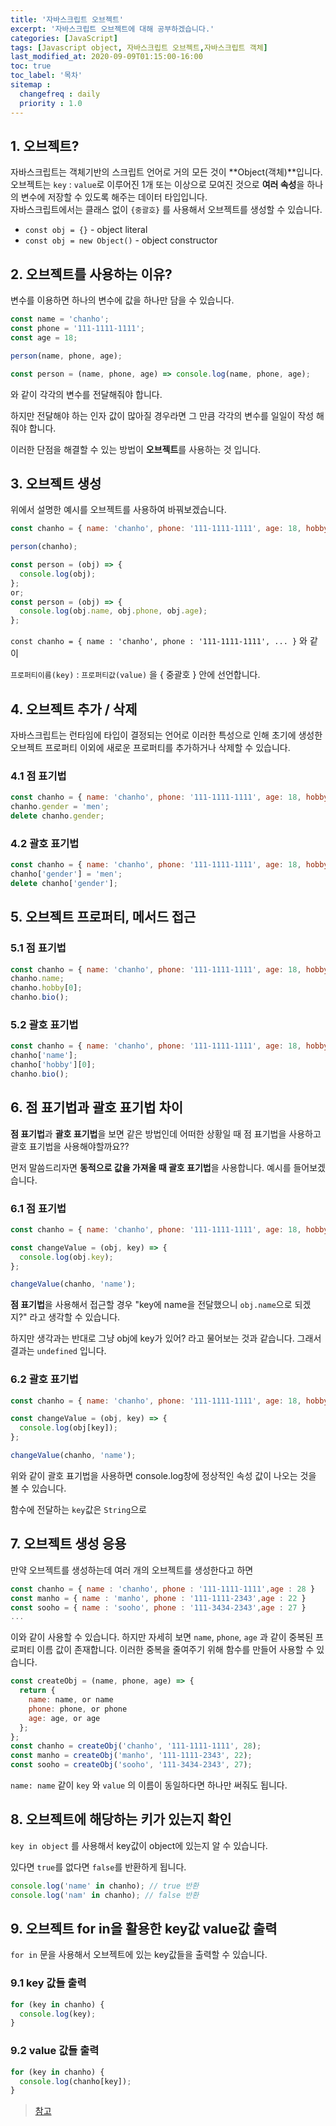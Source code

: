 ```yaml
---
title: '자바스크립트 오브젝트'
excerpt: '자바스크립트 오브젝트에 대해 공부하겠습니다.'
categories: [JavaScript]
tags: [Javascript object, 자바스크립트 오브젝트,자바스크립트 객체]
last_modified_at: 2020-09-09T01:15:00-16:00
toc: true
toc_label: '목차'
sitemap :
  changefreq : daily
  priority : 1.0
---
```


## 1. 오브젝트?

자바스크립트는 객체기반의 스크립트 언어로 거의 모든 것이 **Object(객체)**입니다.
오브젝트는 `key` : `value`로 이루어진 1개 또는 이상으로 모여진 것으로 **여러 속성**을 하나의 변수에 저장할 수 있도록 해주는 데이터 타입입니다.<br>
자바스크립트에서는 클래스 없이 `{중괄호}` 를 사용해서 오브젝트를 생성할 수 있습니다.

- `const obj = {}` - object literal
- `const obj = new Object()` - object constructor

## 2. 오브젝트를 사용하는 이유?

변수를 이용하면 하나의 변수에 값을 하나만 담을 수 있습니다.

```js
const name = 'chanho';
const phone = '111-1111-1111';
const age = 18;

person(name, phone, age);

const person = (name, phone, age) => console.log(name, phone, age);
```

와 같이 각각의 변수를 전달해줘야 합니다.

하지만 전달해야 하는 인자 값이 많아질 경우라면 그 만큼 각각의 변수를 일일이 작성 해줘야 합니다.

이러한 단점을 해결할 수 있는 방법이 **오브젝트**를 사용하는 것 입니다.

## 3. 오브젝트 생성

위에서 설명한 예시를 오브젝트를 사용하여 바꿔보겠습니다.

```js
const chanho = { name: 'chanho', phone: '111-1111-1111', age: 18, hobby: ['soccer', 'music'] };

person(chanho);

const person = (obj) => {
  console.log(obj);
};
or;
const person = (obj) => {
  console.log(obj.name, obj.phone, obj.age);
};
```

`const chanho = { name : 'chanho', phone : '111-1111-1111', ... }` 와 같이

`프로퍼티이름(key)` : `프로퍼티값(value)` 을 { 중괄호 } 안에 선언합니다.

## 4. 오브젝트 추가 / 삭제

자바스크립트는 런타임에 타입이 결정되는 언어로 이러한 특성으로 인해 초기에 생성한 오브젝트 프로퍼티 이외에 새로운 프로퍼티를 추가하거나 삭제할 수 있습니다.

### 4.1 점 표기법

```js
const chanho = { name: 'chanho', phone: '111-1111-1111', age: 18, hobby: ['soccer', 'music'] };
chanho.gender = 'men';
delete chanho.gender;
```

### 4.2 괄호 표기법

```js
const chanho = { name: 'chanho', phone: '111-1111-1111', age: 18, hobby: ['soccer', 'music'] };
chanho['gender'] = 'men';
delete chanho['gender'];
```

## 5. 오브젝트 프로퍼티, 메서드 접근

### 5.1 점 표기법

```js
const chanho = { name: 'chanho', phone: '111-1111-1111', age: 18, hobby: ['soccer', 'music'] };
chanho.name;
chanho.hobby[0];
chanho.bio();
```

### 5.2 괄호 표기법

```js
const chanho = { name: 'chanho', phone: '111-1111-1111', age: 18, hobby: ['soccer', 'music'] };
chanho['name'];
chanho['hobby'][0];
chanho.bio();
```

## 6. 점 표기법과 괄호 표기법 차이

**점 표기법**과 **괄호 표기법**을 보면 같은 방법인데 어떠한 상황일 때 점 표기법을 사용하고 괄호 표기법을 사용해야할까요??

먼저 말씀드리자면 **동적으로 값을 가져올 때 괄호 표기법**을 사용합니다. 예시를 들어보겠습니다.

### 6.1 점 표기법

```js
const chanho = { name: 'chanho', phone: '111-1111-1111', age: 18, hobby: ['soccer', 'music'] };

const changeValue = (obj, key) => {
  console.log(obj.key);
};

changeValue(chanho, 'name');
```

**점 표기법**을 사용해서 접근할 경우 "key에 name을 전달했으니 `obj.name`으로 되겠지?" 라고 생각할 수 있습니다.

하지만 생각과는 반대로 그냥 obj에 key가 있어? 라고 물어보는 것과 같습니다. 그래서 결과는 `undefined` 입니다.

### 6.2 괄호 표기법

```js
const chanho = { name: 'chanho', phone: '111-1111-1111', age: 18, hobby: ['soccer', 'music'] };

const changeValue = (obj, key) => {
  console.log(obj[key]);
};

changeValue(chanho, 'name');
```

위와 같이 괄호 표기법을 사용하면 console.log창에 정상적인 속성 값이 나오는 것을 볼 수 있습니다.

함수에 전달하는 `key`값은 `String`으로

## 7. 오브젝트 생성 응용

만약 오브젝트를 생성하는데 여러 개의 오브젝트를 생성한다고 하면

```js
const chanho = { name : 'chanho', phone : '111-1111-1111',age : 28 }
const manho = { name : 'manho', phone : '111-1111-2343',age : 22 }
const sooho = { name : 'sooho', phone : '111-3434-2343',age : 27 }
...
```

이와 같이 사용할 수 있습니다. 하지만 자세히 보면 `name`, `phone`, `age` 과 같이 중복된 프로퍼티 이름 값이 존재합니다. 이러한 중복을 줄여주기 위해 함수를 만들어 사용할 수 있습니다.

```js
const createObj = (name, phone, age) => {
  return {
    name: name, or name
    phone: phone, or phone
    age: age, or age
  };
};
const chanho = createObj('chanho', '111-1111-1111', 28);
const manho = createObj('manho', '111-1111-2343', 22);
const sooho = createObj('sooho', '111-3434-2343', 27);
```

`name: name` 같이 `key` 와 `value` 의 이름이 동일하다면 하나만 써줘도 됩니다.

## 8. 오브젝트에 해당하는 키가 있는지 확인

`key in object` 를 사용해서 key값이 object에 있는지 알 수 있습니다.

있다면 `true`를 없다면 `false`를 반환하게 됩니다.

```js
console.log('name' in chanho); // true 반환
console.log('nam' in chanho); // false 반환
```

## 9. 오브젝트 for in을 활용한 key값 value값 출력

`for in` 문을 사용해서 오브젝트에 있는 key값들을 출력할 수 있습니다.

### 9.1 key 값들 출력

```js
for (key in chanho) {
  console.log(key);
}
```

### 9.2 value 값들 출력

```js
for (key in chanho) {
  console.log(chanho[key]);
}
```

> [참고](<[https://developer.mozilla.org/ko/docs/Learn/JavaScript/Objects/Basics](https://developer.mozilla.org/ko/docs/Learn/JavaScript/Objects/Basics)>)

